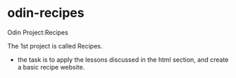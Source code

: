 # odin-recipes
Odin Project:Recipes

The 1st project is called Recipes.
 - the task is to apply the lessons discussed in the html section, and create a basic recipe website.
